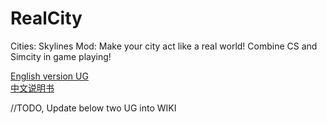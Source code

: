 # RealCity
Cities: Skylines Mod: Make your city act like a real world! Combine CS and Simcity in game playing!

[English version UG](https://shimo.im/docs/LzYEv3Qbk3M35Gvo) <br>
[中文说明书](https://shimo.im/docs/vNaPdg0Bt3A1YU6p)
  
//TODO, Update below two UG into WIKI
